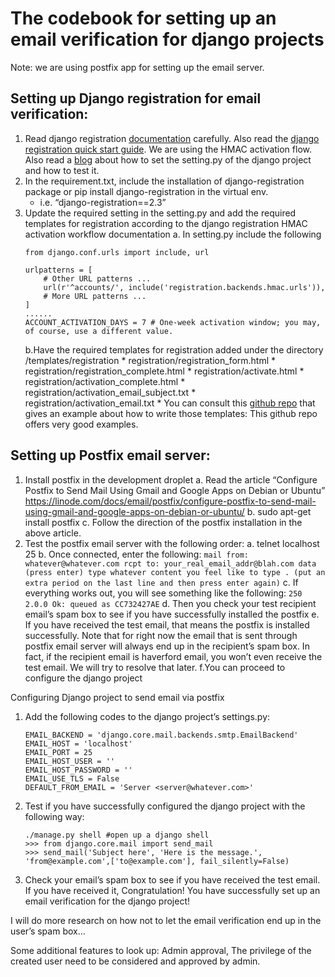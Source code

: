
# The codebook for setting up an email verification for django projects
Note: we are using postfix app for setting up the email server.

## Setting up Django registration for email verification:
1. Read django registration [documentation](https://django-registration.readthedocs.io/en/2.4.1/hmac.html#hmac-workflow) carefully. Also read the [django registration quick start guide](https://django-registration.readthedocs.io/en/2.4.1/quickstart.html). We are using the HMAC activation flow. Also read a [blog](http://cheng.logdown.com/posts/2015/06/08/django-send-email-using-postfix) about how to set the setting.py of the django project and how to test it.
2. In the requirement.txt, include the installation of django-registration package or pip install django-registration in the virtual env.
	* i.e. “django-registration==2.3”
3. Update the required setting in the setting.py and add the required templates for registration according to the django registration HMAC activation workflow documentation 
	a. In setting.py include the following
	```
	from django.conf.urls import include, url

	urlpatterns = [
	    # Other URL patterns ...
	    url(r'^accounts/', include('registration.backends.hmac.urls')),
	    # More URL patterns ...
	]
	......
	ACCOUNT_ACTIVATION_DAYS = 7 # One-week activation window; you may, of course, use a different value.
	```
	b.Have the required templates for registration added under the directory /templates/registration
		* registration/registration_form.html
		* registration/registration_complete.html
		* registration/activate.html
		* registration/activation_complete.html
		* registration/activation_email_subject.txt
		* registration/activation_email.txt
		* You can consult this [github repo](https://github.com/macdhuibh/django-registration-templates/tree/master/registration) that gives an example about how to write those templates: This github repo offers very good examples.

## Setting up Postfix email server:
1. Install postfix in the development droplet
	a. Read the article “Configure Postfix to Send Mail Using Gmail and Google Apps on Debian or Ubuntu” <https://linode.com/docs/email/postfix/configure-postfix-to-send-mail-using-gmail-and-google-apps-on-debian-or-ubuntu/>
	b. sudo apt-get install postfix
	c. Follow the direction of the postfix installation in the above article.
2. Test the postfix email server with the following order:
	a. telnet localhost 25
	b. Once connected, enter the following:
     		```
		mail from: whatever@whatever.com
		rcpt to: your_real_email_addr@blah.com
		data (press enter)
		type whatever content you feel like to type
		. (put an extra period on the last line and then press enter again)
		```
	c. If everything works out, you will see something like the following:
		```
		250 2.0.0 Ok: queued as CC732427AE
		```
	d. Then you check your test recipient email’s spam box to see if you have successfully installed the postfix
	e. If you have received the test email, that means the postfix is installed successfully. Note that for right now the email that is sent through postfix email server will always end up in the recipient’s spam box. In fact, if the recipient email is haverford email, you won’t even receive the test email. We will try to resolve that later.
	f.You can proceed to configure the django project

Configuring Django project to send email via postfix
1. Add the following codes to the django project’s settings.py:
    ```
    EMAIL_BACKEND = 'django.core.mail.backends.smtp.EmailBackend'
    EMAIL_HOST = 'localhost'
    EMAIL_PORT = 25
    EMAIL_HOST_USER = ''
    EMAIL_HOST_PASSWORD = ''
    EMAIL_USE_TLS = False
    DEFAULT_FROM_EMAIL = 'Server <server@whatever.com>'
    ```
2. Test if you have successfully configured the django project with the following way:
     ```
     ./manage.py shell #open up a django shell
     >>> from django.core.mail import send_mail
     >>> send_mail('Subject here', 'Here is the message.', 'from@example.com',['to@example.com'], fail_silently=False)
     ```
3. Check your email’s spam box to see if you have received the test email. If you have received it, Congratulation! You have successfully set up an email verification for the django project!

I will do more research on how not to let the email verification end up in the user’s spam box...

Some additional features to look up:
Admin approval,
The privilege of the created user need to be considered and approved by admin.
